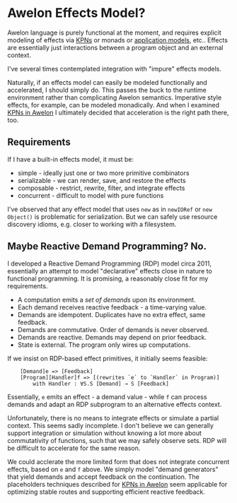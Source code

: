 # Awelon Effects Model?

Awelon language is purely functional at the moment, and requires explicit modeling of effects via [KPNs](KPN_Effects.md) or monads or [application models](ApplicationModel.md), etc.. Effects are essentially just interactions between a program object and an external context.

I've several times contemplated integration with "impure" effects models. 

Naturally, if an effects model can easily be modeled functionally and accelerated, I should simply do. This passes the buck to the runtime environment rather than complicating Awelon semantics. Imperative style effects, for example, can be modeled monadically. And when I examined [KPNs in Awelon](AwelonKPN.md) I ultimately decided that acceleration is the right path there, too.

## Requirements

If I have a built-in effects model, it must be:

* simple - ideally just one or two more primitive combinators
* serializable - we can render, save, and restore the effects
* composable - restrict, rewrite, filter, and integrate effects
* concurrent - difficult to model with pure functions

I've observed that any effect model that uses `new` as in `newIORef` or `new Object()` is problematic for serialization. But we can safely use resource discovery idioms, e.g. closer to working with a filesystem.

## Maybe Reactive Demand Programming? No.

I developed a Reactive Demand Programming (RDP) model circa 2011, essentially an attempt to model "declarative" effects close in nature to functional programming. It is promising, a reasonably close fit for my requirements.

* A computation emits a *set of demands* upon its environment. 
* Each demand receives reactive feedback - a time-varying value. 
* Demands are idempotent. Duplicates have no extra effect, same feedback.
* Demands are commutative. Order of demands is never observed.
* Demands are reactive. Demands may depend on prior feedback.
* State is external. The program only wires up computations.

If we insist on RDP-based effect primitives, it initially seems feasible:
        
        [Demand]e => [Feedback]
        [Program][Handler]f => [(rewrites `e` to `Handler` in Program)]
            with Handler : ∀S.S [Demand] → S [Feedback]

Essentially, `e` emits an effect - a demand value - while `f` can process demands and adapt an RDP subprogram to an alternative effects context. 

Unfortunately, there is no means to integrate effects or simulate a partial context. This seems sadly incomplete. I don't believe we can generally support integration or simulation without knowing a lot more about commutativity of functions, such that we may safely observe sets. RDP will be difficult to accelerate for the same reason. 

We could acclerate the more limited form that does not integrate concurrent effects, based on `e` and `f` above. We simply model "demand generators" that yield demands and accept feedback on the continuation. The placeholders techniques described for [KPNs in Awelon](AwelonKPN.md) seem applicable for optimizing stable routes and supporting efficient reactive feedback.



